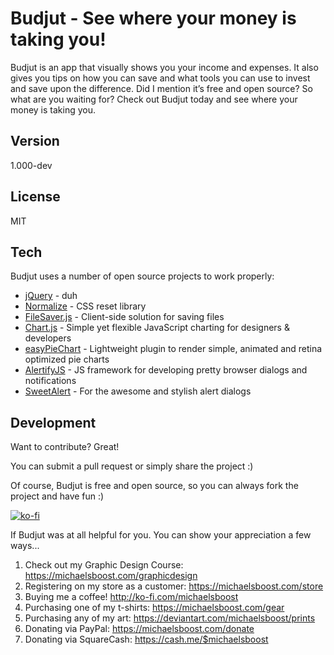 Budjut - See where your money is taking you!
===================

Budjut is an app that visually shows you your income and expenses. It also gives you tips on how you can save and what tools you can use to invest and save upon the difference. Did I mention it’s free and open source? So what are you waiting for? Check out Budjut today and see where your money is taking you.

Version
-------------

1.000-dev

License
-------------

MIT

Tech
-------------

Budjut uses a number of open source projects to work properly:

* [jQuery](http://jquery.com/) - duh
* [Normalize](https://github.com/necolas/normalize.css) - CSS reset library
* [FileSaver.js](https://github.com/eligrey/FileSaver.js/) - Client-side solution for saving files
* [Chart.js](https://www.chartjs.org/) - Simple yet flexible JavaScript charting for designers & developers
* [easyPieChart](https://rendro.github.io/easy-pie-chart/) - Lightweight plugin to render simple, animated and retina optimized pie charts
* [AlertifyJS]([https://alertifyjs.com/](https://github.com/fabien-d/alertify.js)) - JS framework for developing pretty browser dialogs and notifications
* [SweetAlert](https://sweetalert.js.org/guides/) - For the awesome and stylish alert dialogs

Development
-------------

Want to contribute? Great!  

You can submit a pull request or simply share the project :)

Of course, Budjut is free and open source, so you can always fork the project and have fun :)

[![ko-fi](https://az743702.vo.msecnd.net/cdn/kofi2.png?v=0)](https://ko-fi.com/michaelsboost)

If Budjut was at all helpful for you. You can show your appreciation a few ways...

1) Check out my Graphic Design Course: https://michaelsboost.com/graphicdesign
2) Registering on my store as a customer: https://michaelsboost.com/store
3) Buying me a coffee! http://ko-fi.com/michaelsboost
4) Purchasing one of my t-shirts: https://michaelsboost.com/gear
5) Purchasing any of my art: https://deviantart.com/michaelsboost/prints
6) Donating via PayPal: https://michaelsboost.com/donate
7) Donating via SquareCash: https://cash.me/$michaelsboost